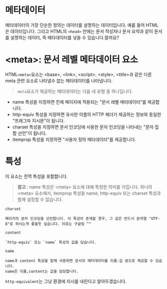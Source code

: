 # 메타데이터

메타데이터의 가장 단순한 정의는 데이터를 설명하는 데이터입니다. 예를 들어 HTML은 데이터입니다. 그리고 HTML의 `<head>` 안에는 문서 작성자나 문서 요약과 같이 문서를 설명하는 데이터, 즉 메타데이터를 넣을 수 있습니다.랄까요?

# \<meta>: 문서 레벨 메타데이터 요소

HTML`<meta>`요소는 \<base>, \<link>, \<script>, \<style>, \<title>과 같은 다른 meta 관련 요소로 나타낼수 없는 메타데이터를 나타냅니다.

> `meta`요소가 제공하는 메타데이터는 다음 네 유형 중 하나입니다.

- name 특성을 지정하면 전체 페이지에 적용되는 "문서 레벨 메타데이터"를 제공합니다.
- http-equiv 특성을 지정하면 유사한 이름의 HTTP 헤더가 제공하는 정보와 동일한 "프래그마 지시문"이 됩니다.
- charset 특성을 지정하면 문서 인코딩에 사용한 문자 인코딩을 나타내는 "문자 집합 선언"이 됩니다.
- itemprop 특성을 지정하면 "사용자 정의 메타데이터"를 제공합니다.

# 특성

이 요소는 전역 특성을 포함합니다.

> **참고** : name 특성은 \<meta> 요소에 대해 특정한 의미를 가집니다. 하나의 \<meta> 요소에서, itemprop 특성을 name, http-equiv 또는 charset 특성과 함께 설정할 수 없습니다.

`charset`

    페이지의 문자 인코딩을 선언합니다. 이 특성이 존재할 경우, 그 값은 반드시 문자열 "UTF-8"로 하시는게 좋을듯 싶습니다. 이유는 구글링 ^^

`content`

    `http-equiv` 또는 `name` 특성의 값을 담습니다.

`name`

    name과 content 특성을 함께 사용하면 문서의 메타데이터를 이름-값 쌍으로 제공할 수 있습니다.
    name은 이름,content는 값을 담당합니다.

`http-equivalent`는 그냥 환경에 지시를 내린다고 알아두겠습니다.
